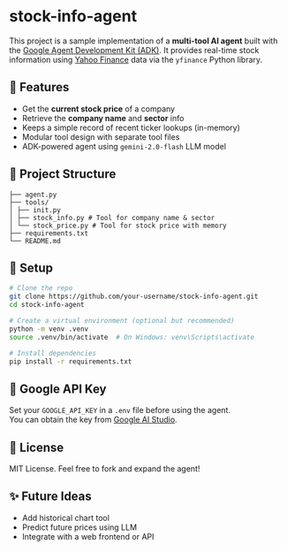 # stock-info-agent

This project is a sample implementation of a **multi-tool AI agent** built with the [Google Agent Development Kit (ADK)](https://google.github.io/adk-docs/). It provides real-time stock information using [Yahoo Finance](https://pypi.org/project/yahoo-finance/) data via the `yfinance` Python library.

## 🚀 Features

- Get the **current stock price** of a company
- Retrieve the **company name** and **sector** info
- Keeps a simple record of recent ticker lookups (in-memory)
- Modular tool design with separate tool files
- ADK-powered agent using `gemini-2.0-flash` LLM model

## 🧱 Project Structure

```
├── agent.py
├── tools/
│ ├── init.py
│ ├── stock_info.py # Tool for company name & sector
│ └── stock_price.py # Tool for stock price with memory
├── requirements.txt
└── README.md
```

## 🔧 Setup

```bash
# Clone the repo
git clone https://github.com/your-username/stock-info-agent.git
cd stock-info-agent

# Create a virtual environment (optional but recommended)
python -m venv .venv 
source .venv/bin/activate  # On Windows: venv\Scripts\activate

# Install dependencies
pip install -r requirements.txt
```

## 🔐 Google API Key

Set your `GOOGLE_API_KEY` in a `.env` file before using the agent.  
You can obtain the key from [Google AI Studio](https://makersuite.google.com/app).

## 📜 License

MIT License. Feel free to fork and expand the agent!

## ✨ Future Ideas

- Add historical chart tool  
- Predict future prices using LLM  
- Integrate with a web frontend or API